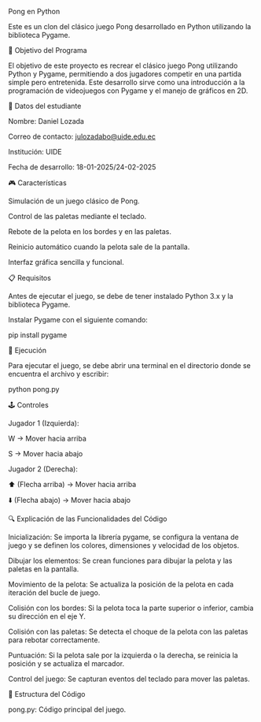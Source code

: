 Pong en Python

Este es un clon del clásico juego Pong desarrollado en Python utilizando la biblioteca Pygame.

🎯 Objetivo del Programa

El objetivo de este proyecto es recrear el clásico juego Pong utilizando Python y Pygame, permitiendo a dos jugadores competir en una partida simple pero entretenida. Este desarrollo sirve como una introducción a la programación de videojuegos con Pygame y el manejo de gráficos en 2D.

🏢 Datos del estudiante

Nombre: Daniel Lozada 

Correo de contacto: julozadabo@uide.edu.ec

Institución: UIDE

Fecha de desarrollo: 18-01-2025/24-02-2025

🎮 Características

Simulación de un juego clásico de Pong.

Control de las paletas mediante el teclado.

Rebote de la pelota en los bordes y en las paletas.

Reinicio automático cuando la pelota sale de la pantalla.

Interfaz gráfica sencilla y funcional.

📋 Requisitos

Antes de ejecutar el juego, se debe de tener instalado Python 3.x y la biblioteca Pygame.

Instalar Pygame con el siguiente comando:

pip install pygame

🚀 Ejecución

Para ejecutar el juego, se debe abrir una terminal en el directorio donde se encuentra el archivo y escribir:

python pong.py

🕹️ Controles

Jugador 1 (Izquierda):

W → Mover hacia arriba

S → Mover hacia abajo

Jugador 2 (Derecha):

⬆️ (Flecha arriba) → Mover hacia arriba

⬇️ (Flecha abajo) → Mover hacia abajo

🔍 Explicación de las Funcionalidades del Código

Inicialización: Se importa la librería pygame, se configura la ventana de juego y se definen los colores, dimensiones y velocidad de los objetos.

Dibujar los elementos: Se crean funciones para dibujar la pelota y las paletas en la pantalla.

Movimiento de la pelota: Se actualiza la posición de la pelota en cada iteración del bucle de juego.

Colisión con los bordes: Si la pelota toca la parte superior o inferior, cambia su dirección en el eje Y.

Colisión con las paletas: Se detecta el choque de la pelota con las paletas para rebotar correctamente.

Puntuación: Si la pelota sale por la izquierda o la derecha, se reinicia la posición y se actualiza el marcador.

Control del juego: Se capturan eventos del teclado para mover las paletas.

📌 Estructura del Código

pong.py: Código principal del juego.

